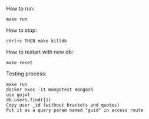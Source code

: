 How to run:
```
make run
```

How to stop: 
```
ctrl+c THEN make killdb
```

How to restart with new db:
```
make reset
```

Testing process:
```
make run
docker exec -it mongotest mongosh
use gojwt
db.users.find({})
Copy user _id (without brackets and quotes)
Put it as a query param named "guid" in access route
```